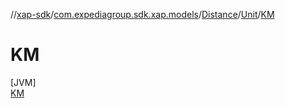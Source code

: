 //[xap-sdk](../../../../../index.md)/[com.expediagroup.sdk.xap.models](../../../index.md)/[Distance](../../index.md)/[Unit](../index.md)/[KM](index.md)

# KM

[JVM]\
[KM](index.md)
